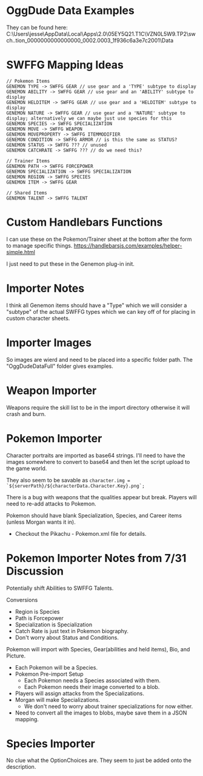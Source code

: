# OggDude Data Examples
They can be found here:
C:\Users\jesse\AppData\Local\Apps\2.0\05EY5Q21.T1C\VZN0L5W9.TP2\swch..tion_0000000000000000_0002.0003_1f936c6a3e7c2001\Data

# SWFFG Mapping Ideas
```
// Pokemon Items
GENEMON TYPE -> SWFFG GEAR // use gear and a 'TYPE' subtype to display
GENEMON ABILITY -> SWFFG GEAR // use gear and an 'ABILITY' subtype to display
GENEMON HELDITEM -> SWFFG GEAR // use gear and a 'HELDITEM' subtype to display
GENEMON NATURE -> SWFFG GEAR // use gear and a 'NATURE' subtype to display; alternatively we can maybe just use species for this
GENEMON SPECIES -> SWFFG SPECIALIZATION
GENEMON MOVE -> SWFFG WEAPON
GENEMON MOVEPROPERTY -> SWFFG ITEMMODIFIER
GENEMON CONDITION -> SWFFG ARMOR // is this the same as STATUS?
GENEMON STATUS -> SWFFG ??? // unused
GENEMON CATCHRATE -> SWFFG ??? // do we need this?

// Trainer Items
GENEMON PATH -> SWFFG FORCEPOWER
GENEMON SPECIALIZATION -> SWFFG SPECIALIZATION
GENEMON REGION -> SWFFG SPECIES
GENEMON ITEM -> SWFFG GEAR

// Shared Items
GENEMON TALENT -> SWFFG TALENT
```

# Custom Handlebars Functions
I can use these on the Pokemon/Trainer sheet at the bottom after the form to manage specific things.
https://handlebarsjs.com/examples/helper-simple.html

I just need to put these in the Genemon plug-in init.

# Importer Notes
I think all Genemon items should have a "Type" which we will consider a "subtype" of the 
actual SWFFG types which we can key off of for placing in custom character sheets.

# Importer Images
So images are wierd and need to be placed into a specific folder path. The "OggDudeDataFull" folder gives examples.

# Weapon Importer
Weapons require the skill list to be in the import directory otherwise it will crash and burn.

# Pokemon Importer
Character portraits are imported as base64 strings. I'll need to have the images somewhere to convert to base64 and then let the script upload to the game world.

They also seem to be savable as ```character.img = `${serverPath}/${characterData.Character.Key}.png`;```

There is a bug with weapons that the qualities appear but break. Players will need to re-add attacks to Pokemon.

Pokemon should have blank Specialization, Species, and Career items (unless Morgan wants it in).
* Checkout the Pikachu - Pokemon.xml file for details.

# Pokemon Importer Notes from 7/31 Discussion
Potentially shift Abilities to SWFFG Talents.

Conversions
* Region is Species
* Path is Forcepower
* Specialization is Specialization
* Catch Rate is just text in Pokemon biography.
* Don't worry about Status and Conditions.

Pokemon will import with Species, Gear(abilities and held items), Bio, and Picture.
* Each Pokemon will be a Species.
* Pokemon Pre-import Setup
  + Each Pokemon needs a Species associated with them.
  + Each Pokemon needs their image converted to a blob.
* Players will assign attacks from the Specializations.
* Morgan will make Specializations.
  + We don't need to worry about trainer specializations for now either.
* Need to convert all the images to blobs, maybe save them in a JSON mapping.

# Species Importer
No clue what the OptionChoices are. They seem to just be added onto the description.
